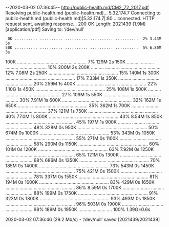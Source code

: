 --2020-03-02 07:36:45--  http://public-health.md/CM2_72_2017.pdf
Resolving public-health.md (public-health.md)... 5.32.174.7
Connecting to public-health.md (public-health.md)|5.32.174.7|:80... connected.
HTTP request sent, awaiting response... 200 OK
Length: 2021439 (1.9M) [application/pdf]
Saving to: ‘/dev/null’

     0K .......... .......... .......... .......... ..........  2% 3.43M 5s
    50K .......... .......... .......... .......... ..........  5% 6.80M 3s
   100K .......... .......... .......... .......... ..........  7%  129M 2s
   150K .......... .......... .......... .......... .......... 10%  200M 2s
   200K .......... .......... .......... .......... .......... 12% 7.08M 2s
   250K .......... .......... .......... .......... .......... 15%  140M 1s
   300K .......... .......... .......... .......... .......... 17% 7.33M 1s
   350K .......... .......... .......... .......... .......... 20%  259M 1s
   400K .......... .......... .......... .......... .......... 22% 1.10G 1s
   450K .......... .......... .......... .......... .......... 25%  108M 1s
   500K .......... .......... .......... .......... .......... 27%  109M 1s
   550K .......... .......... .......... .......... .......... 30% 7.91M 1s
   600K .......... .......... .......... .......... .......... 32%  162M 1s
   650K .......... .......... .......... .......... .......... 35%  362M 1s
   700K .......... .......... .......... .......... .......... 37%  121M 1s
   750K .......... .......... .......... .......... .......... 40% 77.0M 1s
   800K .......... .......... .......... .......... .......... 43% 8.54M 1s
   850K .......... .......... .......... .......... .......... 45%  197M 1s
   900K .......... .......... .......... .......... .......... 48%  328M 0s
   950K .......... .......... .......... .......... .......... 50%  674M 0s
  1000K .......... .......... .......... .......... .......... 53%  343M 0s
  1050K .......... .......... .......... .......... .......... 55%  271M 0s
  1100K .......... .......... .......... .......... .......... 58%  290M 0s
  1150K .......... .......... .......... .......... .......... 60%  101M 0s
  1200K .......... .......... .......... .......... .......... 63% 7.92M 0s
  1250K .......... .......... .......... .......... .......... 65%  121M 0s
  1300K .......... .......... .......... .......... .......... 68%  686M 0s
  1350K .......... .......... .......... .......... .......... 70%  185M 0s
  1400K .......... .......... .......... .......... .......... 73%  543M 0s
  1450K .......... .......... .......... .......... .......... 75%  421M 0s
  1500K .......... .......... .......... .......... .......... 78%  337M 0s
  1550K .......... .......... .......... .......... .......... 81%  194M 0s
  1600K .......... .......... .......... .......... .......... 83%  429M 0s
  1650K .......... .......... .......... .......... .......... 86% 8.59M 0s
  1700K .......... .......... .......... .......... .......... 88%  199M 0s
  1750K .......... .......... .......... .......... .......... 91%  323M 0s
  1800K .......... .......... .......... .......... .......... 93%  493M 0s
  1850K .......... .......... .......... .......... .......... 96%  503M 0s
  1900K .......... .......... .......... .......... .......... 98%  189M 0s
  1950K .......... .......... ....                            100% 1.39G=0.6s

2020-03-02 07:36:46 (29.2 Mb/s) - ‘/dev/null’ saved [2021439/2021439]

